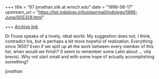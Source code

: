 +++
title = "87 jonathan.silk at wmich.edu"
date = "1996-06-17"
upstream_url = "https://list.indology.info/pipermail/indology/1996-June/005328.html"

+++
[Archive link](https://list.indology.info/pipermail/indology/1996-June/005328.html)

Dr Fosse speaks of a lovely, ideal world.  My suggestion does not, I think,
contradict his, but is perhaps a bit more hopeful of realization.  Everything
since 1850?  Even if we split up all the work between every member of this
list, when would we finish?  (I seem to remember some Latin about ... vita
brevis).  Why not start small and with some hope of actually accomplishing
something?

jonathan




